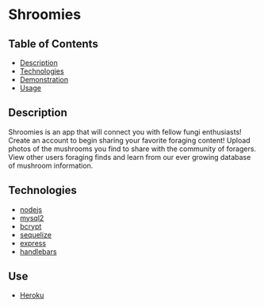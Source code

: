 # Shroomies

## Table of Contents
  * [Description](#description)
  * [Technologies](#technologies)
  * [Demonstration](#demonstration)
  * [Usage](#usage)

## Description
Shroomies is an app that will connect you with fellow fungi enthusiasts! 
Create an account to begin sharing your favorite foraging content! Upload photos of the mushrooms you find to share with the community of foragers. View other users foraging finds and learn from our ever growing database of mushroom information. 

## Technologies
* [nodejs](https://nodejs.org/en/)
* [mysql2](https://www.npmjs.com/package/mysql2)
* [bcrypt](https://www.npmjs.com/package/bcrypt)
* [sequelize](https://sequelize.org/)
* [express](https://expressjs.com/)
* [handlebars](https://handlebarsjs.com/)



## Use
* [Heroku](https://shroomies.herokuapp.com/)

